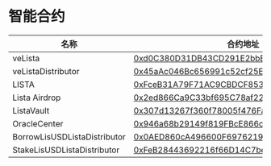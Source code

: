 # 智能合约

<table><thead><tr><th width="289">名称</th><th>合约地址</th></tr></thead><tbody><tr><td>veLista</td><td><a href="https://bscscan.com/address/0xd0C380D31DB43CD291E2bbE2Da2fD6dc877b87b3">0xd0C380D31DB43CD291E2bbE2Da2fD6dc877b87b3</a></td></tr><tr><td>veListaDistributor</td><td><a href="https://bscscan.com/address/0x45aAc046Bc656991c52cf25E783c6942425ce40C">0x45aAc046Bc656991c52cf25E783c6942425ce40C</a></td></tr><tr><td>LISTA</td><td><a href="https://bscscan.com/address/0xFceB31A79F71AC9CBDCF853519c1b12D379EdC46">0xFceB31A79F71AC9CBDCF853519c1b12D379EdC46</a></td></tr><tr><td>Lista Airdrop</td><td><a href="https://bscscan.com/address/0x2ed866Ca9C33bf695C78af222d61Bd4D9cB558d3">0x2ed866Ca9C33bf695C78af222d61Bd4D9cB558d3</a></td></tr><tr><td>ListaVault</td><td><a href="https://bscscan.com/address/0x307d13267f360f78005f476fa913f8848f30292a">0x307d13267f360f78005f476Fa913F8848F30292A</a></td></tr><tr><td>OracleCenter</td><td><a href="https://bscscan.com/address/0x946a68b29149f819FBcE866cED3632e0C9F7C53b">0x946a68b29149f819FBcE866cED3632e0C9F7C53b</a></td></tr><tr><td>BorrowLisUSDListaDistributor</td><td><a href="https://bscscan.com/address/0x0aed860ca496600f6976219cb1acec435d7f4f3b">0x0AED860cA496600F6976219Cb1acEc435d7F4f3B</a></td></tr><tr><td>StakeLisUSDListaDistributor</td><td><a href="https://bscscan.com/address/0xFeB28443692216f66D14C7be4a449a765E2BDbAc">0xFeB28443692216f66D14C7be4a449a765E2BDbAc</a></td></tr></tbody></table>